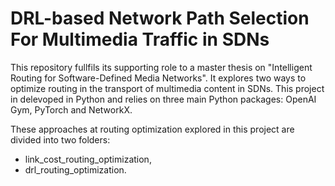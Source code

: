 # DRL-based Network Path Selection For Multimedia Traffic in SDNs #

This repository fullfils its supporting role to a master thesis on "Intelligent Routing for Software-Defined Media Networks". It explores two ways to optimize routing in the transport of multimedia content in SDNs. This project in delevoped in Python and relies on three main Python packages: OpenAI Gym, PyTorch and NetworkX.

These approaches at routing optimization explored in this project are divided into two folders:
  - link_cost_routing_optimization,
  - drl_routing_optimization.

